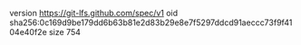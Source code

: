 version https://git-lfs.github.com/spec/v1
oid sha256:0c169d9be179dd6b63b81e2d83b29e8e7f5297ddcd91aeccc73f9f4104e40f2e
size 754
